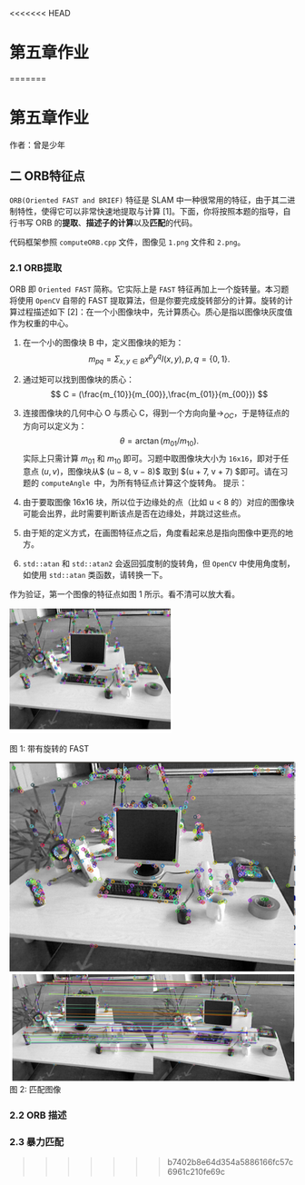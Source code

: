 <<<<<<< HEAD
# 第五章作业
=======
# 第五章作业

作者：曾是少年

## 二 ORB特征点

`ORB(Oriented FAST and BRIEF)` 特征是 SLAM 中一种很常用的特征，由于其二进制特性，使得它可以非常快速地提取与计算 [1]。下面，你将按照本题的指导，自行书写 ORB 的**提取**、**描述子的计算**以及**匹配**的代码。

代码框架参照 `computeORB.cpp` 文件，图像见 `1.png` 文件和 `2.png`。

### 2.1 ORB提取

ORB 即 `Oriented FAST` 简称。它实际上是 `FAST` 特征再加上一个旋转量。本习题将使用 `OpenCV` 自带的 FAST 提取算法，但是你要完成旋转部分的计算。旋转的计算过程描述如下 [2]：在一个小图像块中，先计算质心。质心是指以图像块灰度值作为权重的中心。

1. 在一个小的图像块 B 中，定义图像块的矩为：
$$
m_{pq} = \Sigma_{x,y\in B}x^py^qI(x, y), p, q = \{0, 1\}.
$$
2. 通过矩可以找到图像块的质心：
$$
  C = (\frac{m_{10}}{m_{00}},\frac{m_{01}}{m_{00}})
$$
3.  连接图像块的几何中心 O 与质心 C，得到一个方向向量$\rightarrow_{OC}$，于是特征点的方向可以定义为：
  $$
  θ = \arctan(m_{01}/m_{10}).
  $$
  实际上只需计算 $m_{01}$ 和 $m_{10}$ 即可。习题中取图像块大小为 `16x16`，即对于任意点 $(u, v)$，图像块从$  (u − 8, v − 8)$ 取到 $(u + 7, v + 7) $即可。请在习题的 `computeAngle `中，为所有特征点计算这个旋转角。
 提示：
  
  1. 由于要取图像 16x16 块，所以位于边缘处的点（比如 u < 8 的）对应的图像块可能会出界，此时需要判断该点是否在边缘处，并跳过这些点。
  2. 由于矩的定义方式，在画图特征点之后，角度看起来总是指向图像中更亮的地方。
  3. `std::atan` 和 `std::atan2` 会返回弧度制的旋转角，但 `OpenCV` 中使用角度制，如使用 `std::atan` 类函数，请转换一下。
  
  作为验证，第一个图像的特征点如图 1 所示。看不清可以放大看。
  
  <img src="曾是少年-第五章作业.assets/image-20200612221833943.png" alt="image-20200612221833943" style="zoom:50%;" />
  
  图 1: 带有旋转的 FAST
  
  
  
  ![image-20200613004036656](曾是少年-第五章作业.assets/image-20200613004036656.png)  ![image-20200612221902386](曾是少年-第五章作业.assets/image-20200612221902386.png)
    图 2: 匹配图像

### 2.2 ORB 描述

### 2.3 暴力匹配
>>>>>>> b7402b8e64d354a5886166fc57c6961c210fe69c
